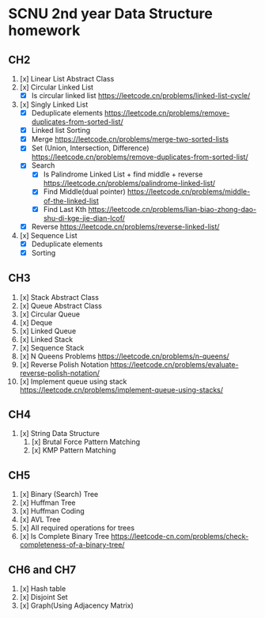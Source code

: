 # SCNU 2nd year Data Structure homework

## CH2

1. [x] Linear List Abstract Class
2. [x] Circular Linked List
    - [x] Is circular linked list https://leetcode.cn/problems/linked-list-cycle/
3. [x] Singly Linked List
    - [x] Deduplicate elements https://leetcode.cn/problems/remove-duplicates-from-sorted-list/
    - [x] Linked list Sorting
    - [x] Merge https://leetcode.cn/problems/merge-two-sorted-lists
    - [x] Set (Union, Intersection, Difference) https://leetcode.cn/problems/remove-duplicates-from-sorted-list/
    - [x] Search
        - [x] Is Palindrome Linked List + find middle + reverse https://leetcode.cn/problems/palindrome-linked-list/
        - [x] Find Middle(dual pointer) https://leetcode.cn/problems/middle-of-the-linked-list
        - [x] Find Last Kth https://leetcode.cn/problems/lian-biao-zhong-dao-shu-di-kge-jie-dian-lcof/
    - [x] Reverse https://leetcode.cn/problems/reverse-linked-list/
4. [x] Sequence List
    - [x] Deduplicate elements
    - [x] Sorting

## CH3

1. [x] Stack Abstract Class
2. [x] Queue Abstract Class
3. [x] Circular Queue
4. [x] Deque
5. [x] Linked Queue
6. [x] Linked Stack
7. [x] Sequence Stack
8. [x] N Queens Problems https://leetcode.cn/problems/n-queens/
9. [x] Reverse Polish Notation https://leetcode.cn/problems/evaluate-reverse-polish-notation/
10. [x] Implement queue using stack https://leetcode.cn/problems/implement-queue-using-stacks/

## CH4

1. [x] String Data Structure
    1. [x] Brutal Force Pattern Matching
    2. [x] KMP Pattern Matching

## CH5

1. [x] Binary (Search) Tree
2. [x] Huffman Tree
3. [x] Huffman Coding
4. [x] AVL Tree
5. [x] All required operations for trees
6. [x] Is Complete Binary Tree https://leetcode-cn.com/problems/check-completeness-of-a-binary-tree/

## CH6 and CH7

1. [x] Hash table
2. [x] Disjoint Set
3. [x] Graph(Using Adjacency Matrix)